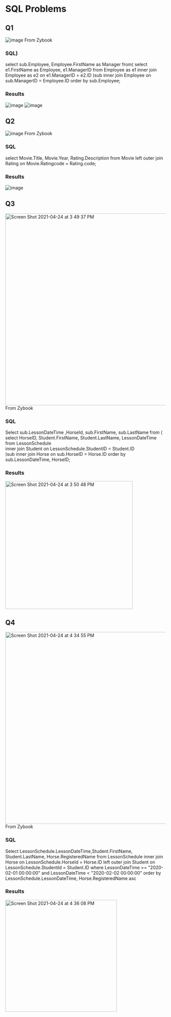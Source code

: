 # SQL Problems
## Q1
![image](https://user-images.githubusercontent.com/76544061/115945401-a7587880-a489-11eb-9188-f8e23b2af96e.png)
From Zybook

### SQL)
select sub.Employee, Employee.FirstName as Manager from(
   select e1.FirstName as Employee, e1.ManagerID from Employee as e1 inner join Employee as e2 on e1.ManagerID = e2.ID
)sub inner join Employee on sub.ManagerID = Employee.ID order by sub.Employee; 

### Results
![image](https://user-images.githubusercontent.com/76544061/115945432-d242cc80-a489-11eb-9252-57f34e2aa5af.png)
![image](https://user-images.githubusercontent.com/76544061/115945438-d7a01700-a489-11eb-86e1-bdfa65ffa202.png)

## Q2
![image](https://user-images.githubusercontent.com/76544061/115945497-1f26a300-a48a-11eb-9481-1bdc2995da38.png)
From Zybook

### SQL
select Movie.Title, Movie.Year, Rating.Description from Movie left outer join Rating on Movie.Ratingcode = Rating.code;

### Results
![image](https://user-images.githubusercontent.com/76544061/115945538-41202580-a48a-11eb-94d6-4c461210780e.png)
 
## Q3
<img width="600" alt="Screen Shot 2021-04-24 at 3 49 37 PM" src="https://user-images.githubusercontent.com/76544061/115971128-b46e7980-a514-11eb-9916-48ce3f394485.png">
From Zybook 

### SQL
Select sub.LessonDateTime ,HorseId, sub.FirstName, sub.LastName from ( <br> 
   select HorseID, Student.FirstName, Student.LastName, LessonDateTime from LessonSchedule <br>
   inner join Student on LessonSchedule.StudentID = Student.ID <br>
)sub inner join Horse on sub.HorseID = Horse.ID order by sub.LessonDateTime, HorseID;

### Results
<img width="400" alt="Screen Shot 2021-04-24 at 3 50 48 PM" src="https://user-images.githubusercontent.com/76544061/115971170-dbc54680-a514-11eb-963a-c2feaa7fb7e6.png">

## Q4
<img width="600" alt="Screen Shot 2021-04-24 at 4 34 55 PM" src="https://user-images.githubusercontent.com/76544061/115972223-0ca87a00-a51b-11eb-904e-7b35dede2ec1.png">
From Zybook

### SQL
Select LessonSchedule.LessonDateTime,Student.FirstName, Student.LastName, Horse.RegisteredName from LessonSchedule 
inner join Horse on LessonSchedule.HorseId = Horse.ID
left outer join Student on LessonSchedule.StudentId = Student.ID
where LessonDateTime >= "2020-02-01 00:00:00" and LessonDateTime < "2020-02-02 00:00:00"
order by LessonSchedule.LessonDateTime, Horse.RegisteredName asc

### Results
<img width="350" alt="Screen Shot 2021-04-24 at 4 36 08 PM" src="https://user-images.githubusercontent.com/76544061/115972243-3661a100-a51b-11eb-9eeb-776a22226a2f.png">
